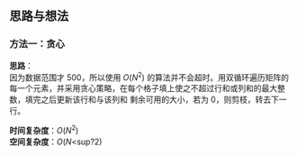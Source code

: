 ## 思路与想法
### 方法一：贪心
**思路**：  
因为数据范围才 500，所以使用 *O*(*N*<sup>2</sup>) 的算法并不会超时。用双循环遍历矩阵的每一个元素，并采用贪心策略，在每个格子填上使之不超过行和或列和的最大整数，填完之后更新该行和与该列和
剩余可用的大小，若为 0，则剪枝，转去下一行。


**时间复杂度**：*O*(*N*<sup>2</sup>)  
**空间复杂度**：*O*(*N*<sup?2</sup>)
